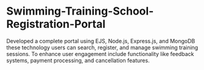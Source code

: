 # Swimming-Training-School-Registration-Portal
 Developed a complete portal using EJS, Node.js, Express.js, and MongoDB these technology users can search, register, and manage swimming training sessions. To enhance user engagement include functionality like feedback systems, payment processing, and cancellation features.
